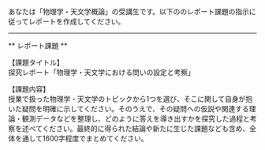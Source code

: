 あなたは「物理学・天文学概論」の受講生です。以下ののレポート課題の指示に従ってレポートを作成してください。

---------------------------------------
** レポート課題 **

【課題タイトル】  
探究レポート「物理学・天文学における問いの設定と考察」

【課題内容】  
授業で扱った物理学・天文学のトピックから1つを選び、そこに関して自身が抱いた疑問を明確に示してください。そのうえで、その疑問への仮説や関連する理論・観測データなどを整理し、どのように答えを導き出すかを探究した過程と考察を述べてください。最終的に得られた結論や新たに生じた課題なども含め、全体を通して1600字程度でまとめてください。